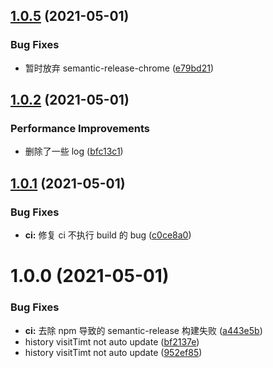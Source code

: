 ## [1.0.5](https://github.com/MrLth/extension/compare/v1.0.4...v1.0.5) (2021-05-01)


### Bug Fixes

* 暂时放弃 semantic-release-chrome ([e79bd21](https://github.com/MrLth/extension/commit/e79bd21ab368e5a542b92d3afecc032c57d86e08))

## [1.0.2](https://github.com/MrLth/extension/compare/v1.0.1...v1.0.2) (2021-05-01)


### Performance Improvements

* 删除了一些 log ([bfc13c1](https://github.com/MrLth/extension/commit/bfc13c14ebd6fb1459e91478301f51d3aba754bd))

## [1.0.1](https://github.com/MrLth/extension/compare/v1.0.0...v1.0.1) (2021-05-01)


### Bug Fixes

* **ci:** 修复 ci 不执行 build 的 bug ([c0ce8a0](https://github.com/MrLth/extension/commit/c0ce8a06df4b141ab7cdbd70521cc3132f884503))

# 1.0.0 (2021-05-01)


### Bug Fixes

* **ci:** 去除 npm 导致的 semantic-release 构建失败 ([a443e5b](https://github.com/MrLth/extension/commit/a443e5b00e852507429d666f236306614006bbb9))
* history visitTimt not auto update ([bf2137e](https://github.com/MrLth/extension/commit/bf2137e229151f37b5d963ba64a3e0f9e3d34d3c))
* history visitTimt not auto update ([952ef85](https://github.com/MrLth/extension/commit/952ef858db1b01d70f7ff8e7aa42045f46c9ecce))
